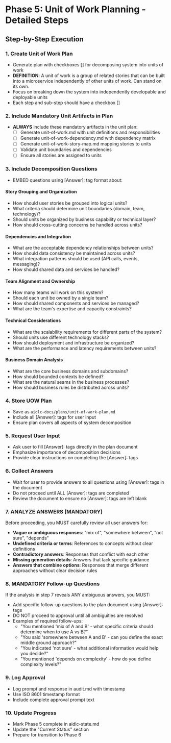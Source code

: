 # Phase 5: Unit of Work Planning - Detailed Steps

## Step-by-Step Execution

### 1. Create Unit of Work Plan
- Generate plan with checkboxes [] for decomposing system into units of work
- **DEFINITION**: A unit of work is a group of related stories that can be built into a microservice independently of other units of work. Can stand on its own.
- Focus on breaking down the system into independently developable and deployable units
- Each step and sub-step should have a checkbox []

### 2. Include Mandatory Unit Artifacts in Plan
- **ALWAYS** include these mandatory artifacts in the unit plan:
  - [ ] Generate unit-of-work.md with unit definitions and responsibilities
  - [ ] Generate unit-of-work-dependency.md with dependency matrix
  - [ ] Generate unit-of-work-story-map.md mapping stories to units
  - [ ] Validate unit boundaries and dependencies
  - [ ] Ensure all stories are assigned to units

### 3. Include Decomposition Questions
- EMBED questions using [Answer]: tag format about:

#### Story Grouping and Organization
- How should user stories be grouped into logical units?
- What criteria should determine unit boundaries (domain, team, technology)?
- Should units be organized by business capability or technical layer?
- How should cross-cutting concerns be handled across units?

#### Dependencies and Integration
- What are the acceptable dependency relationships between units?
- How should data consistency be maintained across units?
- What integration patterns should be used (API calls, events, messaging)?
- How should shared data and services be handled?

#### Team Alignment and Ownership
- How many teams will work on this system?
- Should each unit be owned by a single team?
- How should shared components and services be managed?
- What are the team's expertise and capacity constraints?

#### Technical Considerations
- What are the scalability requirements for different parts of the system?
- Should units use different technology stacks?
- How should deployment and infrastructure be organized?
- What are the performance and latency requirements between units?

#### Business Domain Analysis
- What are the core business domains and subdomains?
- How should bounded contexts be defined?
- What are the natural seams in the business processes?
- How should business rules be distributed across units?

### 4. Store UOW Plan
- Save as `aidlc-docs/plans/unit-of-work-plan.md`
- Include all [Answer]: tags for user input
- Ensure plan covers all aspects of system decomposition

### 5. Request User Input
- Ask user to fill [Answer]: tags directly in the plan document
- Emphasize importance of decomposition decisions
- Provide clear instructions on completing the [Answer]: tags

### 6. Collect Answers
- Wait for user to provide answers to all questions using [Answer]: tags in the document
- Do not proceed until ALL [Answer]: tags are completed
- Review the document to ensure no [Answer]: tags are left blank

### 7. ANALYZE ANSWERS (MANDATORY)
Before proceeding, you MUST carefully review all user answers for:
- **Vague or ambiguous responses**: "mix of", "somewhere between", "not sure", "depends"
- **Undefined criteria or terms**: References to concepts without clear definitions
- **Contradictory answers**: Responses that conflict with each other
- **Missing generation details**: Answers that lack specific guidance
- **Answers that combine options**: Responses that merge different approaches without clear decision rules

### 8. MANDATORY Follow-up Questions
If the analysis in step 7 reveals ANY ambiguous answers, you MUST:
- Add specific follow-up questions to the plan document using [Answer]: tags
- DO NOT proceed to approval until all ambiguities are resolved
- Examples of required follow-ups:
  - "You mentioned 'mix of A and B' - what specific criteria should determine when to use A vs B?"
  - "You said 'somewhere between A and B' - can you define the exact middle ground approach?"
  - "You indicated 'not sure' - what additional information would help you decide?"
  - "You mentioned 'depends on complexity' - how do you define complexity levels?"

### 9. Log Approval
- Log prompt and response in audit.md with timestamp
- Use ISO 8601 timestamp format
- Include complete approval prompt text

### 10. Update Progress
- Mark Phase 5 complete in aidlc-state.md
- Update the "Current Status" section
- Prepare for transition to Phase 6
